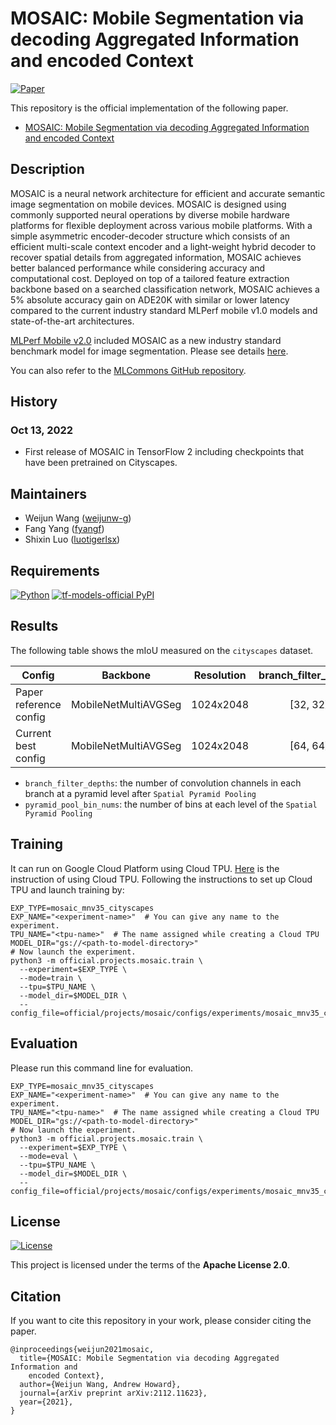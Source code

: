 # MOSAIC: Mobile Segmentation via decoding Aggregated Information and encoded Context

[![Paper](http://img.shields.io/badge/Paper-arXiv.2112.11623-B3181B?logo=arXiv)](https://arxiv.org/abs/2112.11623)

This repository is the official implementation of the following
paper.

* [MOSAIC: Mobile Segmentation via decoding Aggregated Information and encoded Context](https://arxiv.org/abs/2112.11623)

## Description

MOSAIC is a neural network architecture for efficient and accurate semantic
image segmentation on mobile devices. MOSAIC is designed using commonly
supported neural operations by diverse mobile hardware platforms for flexible
deployment across various mobile platforms. With a simple asymmetric
encoder-decoder structure which consists of an efficient multi-scale context
encoder and a light-weight hybrid decoder to recover spatial details from
aggregated information, MOSAIC achieves better balanced performance while
considering accuracy and computational cost. Deployed on top of a tailored
feature extraction backbone based on a searched classification network, MOSAIC
achieves a 5% absolute accuracy gain on ADE20K with similar or lower latency
compared to the current industry standard MLPerf mobile v1.0 models and
state-of-the-art architectures.

[MLPerf Mobile v2.0]((https://mlcommons.org/en/inference-mobile-20/)) included
MOSAIC as a new industry standard benchmark model for image segmentation.
Please see details [here](https://mlcommons.org/en/news/mlperf-inference-1q2022/).

You can also refer to the [MLCommons GitHub repository](https://github.com/mlcommons/mobile_open/tree/main/vision/mosaic).

## History

### Oct 13, 2022

*   First release of MOSAIC in TensorFlow 2 including checkpoints that have been
    pretrained on Cityscapes.

## Maintainers

* Weijun Wang ([weijunw-g](https://github.com/weijunw-g))
* Fang Yang ([fyangf](https://github.com/fyangf))
* Shixin Luo ([luotigerlsx](https://github.com/luotigerlsx))

## Requirements

[![Python](https://img.shields.io/pypi/pyversions/tensorflow.svg?style=plastic)](https://badge.fury.io/py/tensorflow)
[![tf-models-official PyPI](https://badge.fury.io/py/tf-models-official.svg)](https://badge.fury.io/py/tf-models-official)

## Results

The following table shows the mIoU measured on the `cityscapes` dataset.

| Config                  | Backbone             | Resolution | branch_filter_depths | pyramid_pool_bin_nums | mIoU  | Download |
|-------------------------|:--------------------:|:----------:|:--------------------:|:---------------------:|:-----:|:--------:|
| Paper reference config  | MobileNetMultiAVGSeg | 1024x2048  | [32, 32]             | [4, 8, 16]            | 75.98 | [ckpt](https://storage.googleapis.com/tf_model_garden/vision/mosaic/MobileNetMultiAVGSeg-r1024-ebf32-nogp.tar.gz)<br>[tensorboard](https://tensorboard.dev/experiment/okEog90bSwupajFgJwGEIw//#scalars) |
| Current best config     | MobileNetMultiAVGSeg | 1024x2048  | [64, 64]             | [1, 4, 8, 16]         | 77.24 | [ckpt](https://storage.googleapis.com/tf_model_garden/vision/mosaic/MobileNetMultiAVGSeg-r1024-ebf64-gp.tar.gz)<br>[tensorboard](https://tensorboard.dev/experiment/l5hkV7JaQM23EXeOBT6oJg/#scalars)  |

*   `branch_filter_depths`: the number of convolution channels in each branch at
    a pyramid level after `Spatial Pyramid Pooling`
*   `pyramid_pool_bin_nums`: the number of bins at each level of the `Spatial
    Pyramid Pooling`

## Training

It can run on Google Cloud Platform using Cloud TPU.
[Here](https://cloud.google.com/tpu/docs/how-to) is the instruction of using
Cloud TPU. Following the instructions to set up Cloud TPU and
launch training by:

```shell
EXP_TYPE=mosaic_mnv35_cityscapes
EXP_NAME="<experiment-name>"  # You can give any name to the experiment.
TPU_NAME="<tpu-name>"  # The name assigned while creating a Cloud TPU
MODEL_DIR="gs://<path-to-model-directory>"
# Now launch the experiment.
python3 -m official.projects.mosaic.train \
  --experiment=$EXP_TYPE \
  --mode=train \
  --tpu=$TPU_NAME \
  --model_dir=$MODEL_DIR \
  --config_file=official/projects/mosaic/configs/experiments/mosaic_mnv35_cityscapes_tdfs_tpu.yaml
```

## Evaluation

Please run this command line for evaluation.

```shell
EXP_TYPE=mosaic_mnv35_cityscapes
EXP_NAME="<experiment-name>"  # You can give any name to the experiment.
TPU_NAME="<tpu-name>"  # The name assigned while creating a Cloud TPU
MODEL_DIR="gs://<path-to-model-directory>"
# Now launch the experiment.
python3 -m official.projects.mosaic.train \
  --experiment=$EXP_TYPE \
  --mode=eval \
  --tpu=$TPU_NAME \
  --model_dir=$MODEL_DIR \
  --config_file=official/projects/mosaic/configs/experiments/mosaic_mnv35_cityscapes_tdfs_tpu.yaml
```

## License

[![License](https://img.shields.io/badge/License-Apache%202.0-blue.svg)](https://opensource.org/licenses/Apache-2.0)

This project is licensed under the terms of the **Apache License 2.0**.

## Citation

If you want to cite this repository in your work, please consider citing the
paper.

```
@inproceedings{weijun2021mosaic,
  title={MOSAIC: Mobile Segmentation via decoding Aggregated Information and
    encoded Context},
  author={Weijun Wang, Andrew Howard},
  journal={arXiv preprint arXiv:2112.11623},
  year={2021},
}
```
